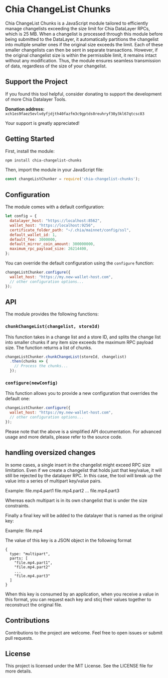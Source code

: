 # Chia ChangeList Chunks

Chia ChangeList Chunks is a JavaScript module tailored to efficiently manage changelists exceeding the size limit for Chia DataLayer RPCs, which is 25 MB. When a changelist is processed through this module before being submitted to the DataLayer, it automatically partitions the changelist into multiple smaller ones if the original size exceeds the limit. Each of these smaller changelists can then be sent in separate transactions. However, if the original changelist size is within the permissible limit, it remains intact without any modification. Thus, the module ensures seamless transmission of data, regardless of the size of your changelist.

## Support the Project

If you found this tool helpful, consider donating to support the development of more Chia Datalayer Tools.

**Donation address:** `xch1es9faez5evlvdyfjdjth40fazfm3c9gptds0reuhryf30y3kl67qtcsc83`

Your support is greatly appreciated!

## Getting Started

First, install the module:

```bash
npm install chia-changelist-chunks
```

Then, import the module in your JavaScript file:

```javascript
const changeListChunker = require('chia-changelist-chunks');
```

## Configuration

The module comes with a default configuration:

```javascript
let config = {
  datalayer_host: "https://localhost:8562",
  wallet_host: "https://localhost:9256",
  certificate_folder_path: "~/.chia/mainnet/config/ssl",
  default_wallet_id: 1,
  default_fee: 3000000,
  default_mirror_coin_amount: 300000000,
  maximum_rpc_payload_size: 26214400,
};
```

You can override the default configuration using the `configure` function:

```javascript
changeListChunker.configure({
  wallet_host: "https://my.new-wallet-host.com",
  // other configuration options...
});
```

## API

The module provides the following functions:

### `chunkChangeList(changelist, storeId)`

This function takes in a change list and a store ID, and splits the change list into smaller chunks if any item size exceeds the maximum RPC payload size. The function returns a list of chunks.

```javascript
changeListChunker.chunkChangeList(storeId, changelist)
  .then(chunks => {
    // Process the chunks...
  });
```

### `configure(newConfig)`

This function allows you to provide a new configuration that overrides the default one:

```javascript
changeListChunker.configure({
  wallet_host: "https://my.new-wallet-host.com",
  // other configuration options...
});
```

Please note that the above is a simplified API documentation. For advanced usage and more details, please refer to the source code.

## handling oversized changes
In some cases, a single insert in the changelist might exceed RPC size limitation. Even if we create a changelist that holds just that key/value, it 
will still be rejected by the datalayer RPC. In this case, the tool will break up the value into a series of multipart key/value pairs.

Example:
file.mp4.part1
file.mp4.part2
...
file.mp4.part3

Whereas each multipart is in its own changelist that is under the size constraints.

Finally a final key will be added to the datalayer that is named as the original key:

Example: file.mp4

The value of this key is a JSON object in the following format
```
{
  type: "multipart",
  parts: [
    "file.mp4.part1",
    "file.mp4.part2"
    ...
    "file.mp4.part3"
  ]
}
```
When this key is consumed by an application, when you receive a value in this format, you can request each key and sticj their values together to reconstruct the original file.

## Contributions

Contributions to the project are welcome. Feel free to open issues or submit pull requests.

## License

This project is licensed under the MIT License. See the LICENSE file for more details.